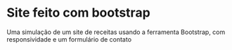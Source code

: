 # Site feito com bootstrap
 
 
 Uma simulação de um site de receitas usando a ferramenta Bootstrap, com responsividade e um formulário de contato
